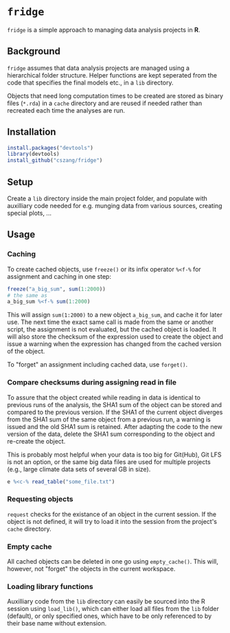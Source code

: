 # `fridge`

`fridge` is a simple approach to managing data analysis projects in
**R**.

## Background

`fridge` assumes that data analysis projects are managed using a
hierarchical folder structure. Helper functions are kept seperated
from the code that specifies the final models etc., in a `lib`
directory.

Objects that need long computation times to be created are stored as
binary files (`*.rda`) in a `cache` directory and are reused if needed
rather than recreated each time the analyses are run.

## Installation

```r
install.packages("devtools")
library(devtools)
install_github("cszang/fridge")
```

## Setup

Create a `lib` directory inside the main project folder, and populate with auxilliary code needed for e.g. munging data from various sources, creating special plots, ...

## Usage

### Caching

To create cached objects, use `freeze()` or its infix operator `%<f-%` for assignment and caching in one step:

```r
freeze("a_big_sum", sum(1:2000))
# the same as
a_big_sum %<f-% sum(1:2000)
```

This will assign `sum(1:2000)` to a new object `a_big_sum`, and cache
it for later use. The next time the exact same call is made from the
same or another script, the assignment is not evaluated, but the
cached object is loaded. It will also store the checksum of the
expression used to create the object and issue a warning when the
expression has changed from the cached version of the object.
    
To "forget" an assignment including cached data, use `forget()`.

### Compare checksums during assigning read in file

To assure that the object created while reading in data is identical
to previous runs of the analysis, the SHA1 sum of the object can be
stored and compared to the previous version. If the SHA1 of the
current object diverges from the SHA1 sum of the same object from a
previous run, a warning is issued and the old SHA1 sum is
retained. After adapting the code to the new version of the data,
delete the SHA1 sum corresponding to the object and re-create the
object.

This is probably most helpful when your data is too big for Git(Hub),
Git LFS is not an option, or the same big data files are used for
multiple projects (e.g., large climate data sets of several GB in
size).

```r
e %<c-% read_table("some_file.txt")
```

### Requesting objects

`request` checks for the existance of an object in the current
session. If the object is not defined, it will try to load it into the
session from the project's `cache` directory.

### Empty cache

All cached objects can be deleted in one go using
`empty_cache()`. This will, however, not "forget" the objects in the
current workspace.

### Loading library functions

Auxilliary code from the `lib` directory can easily be sourced into
the R session using `load_lib()`, which can either load all files from
the `lib` folder (default), or only specified ones, which have to be
only referenced to by their base name without extension.

